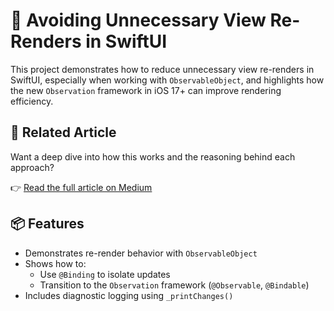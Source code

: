 # 🚀 Avoiding Unnecessary View Re-Renders in SwiftUI

This project demonstrates how to reduce unnecessary view re-renders in SwiftUI, especially when working with `ObservableObject`, and highlights how the new `Observation` framework in iOS 17+ can improve rendering efficiency.

## 📖 Related Article

Want a deep dive into how this works and the reasoning behind each approach?

👉 [Read the full article on Medium](https://medium.com/@tungvt.it.01/avoiding-unnecessary-view-re-renders-in-swiftui-47c2ecdd1fb1)

## 📦 Features

- Demonstrates re-render behavior with `ObservableObject`
- Shows how to:
  - Use `@Binding` to isolate updates
  - Transition to the `Observation` framework (`@Observable`, `@Bindable`)
- Includes diagnostic logging using `_printChanges()`
